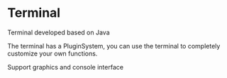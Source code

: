 # Terminal
Terminal developed based on Java

The terminal has a PluginSystem, you can use the terminal to completely customize your own functions.

Support graphics and console interface
